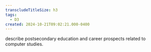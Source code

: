 ```yaml
---
transcludeTitleSize: h3
tags:
  - D3
created: 2024-10-21T09:02:21.000-0400
---
```

describe postsecondary education and career prospects related to computer studies.